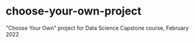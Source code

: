 # choose-your-own-project
"Choose Your Own" project for Data Science Capstone course, February 2022
